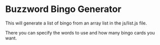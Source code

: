 # Buzzword Bingo Generator
This will generate a list of bingo from an array list in the js/list.js file.

There you can specify the words to use and how many bingo cards you want.